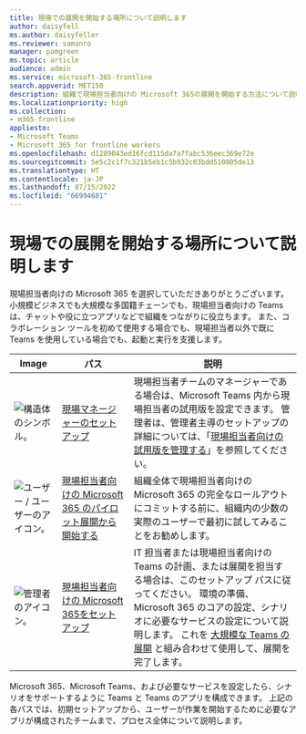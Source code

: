 ```yaml
---
title: 現場での展開を開始する場所について説明します
author: daisyfell
ms.author: daisyfeller
ms.reviewer: samanro
manager: pamgreen
ms.topic: article
audience: admin
ms.service: microsoft-365-frontline
search.appverid: MET150
description: 組織で現場担当者向けの Microsoft 365の展開を開始する方法について説明します。
ms.localizationpriority: high
ms.collection:
- m365-frontline
appliesto:
- Microsoft Teams
- Microsoft 365 for frontline workers
ms.openlocfilehash: d1289043ed16fcd115da7a7fabc536eec369e72e
ms.sourcegitcommit: 5e5c2c1f7c321b5eb1c5b932c03bdd510005de13
ms.translationtype: HT
ms.contentlocale: ja-JP
ms.lasthandoff: 07/15/2022
ms.locfileid: "66994681"
---
```

# <a name="learn-where-to-start-with-a-frontline-deployment"></a>現場での展開を開始する場所について説明します

現場担当者向けの Microsoft 365 を選択していただきありがとうございます。 小規模ビジネスでも大規模な多国籍チェーンでも、現場担当者向けの Teams は、チャットや役に立つアプリなどで組織をつながりに役立ちます。 また、コラボレーション ツールを初めて使用する場合でも、現場担当者以外で既に Teams を使用している場合でも、起動と実行を支援します。

| Image |パス   |説明   |
|----------|----------|-----------|
| ![構造体のシンボル。](https://docs.microsoft.com/office/media/icons/administrator.png)|[現場マネージャーのセットアップ](get-up-and-running.md)|現場担当者チームのマネージャーである場合は、Microsoft Teams 内から現場担当者の試用版を設定できます。 管理者は、管理者主導のセットアップの詳細については、「[現場担当者向けの試用版を管理する](flw-trial.md)」を参照してください。 |
| ![ユーザー / ユーザーのアイコン。](https://docs.microsoft.com/office/media/icons/users-people.png)|[現場担当者向けの Microsoft 365 のパイロット展開から開始する](flw-pilot.md)|組織全体で現場担当者向けの Microsoft 365 の完全なロールアウトにコミットする前に、組織内の少数の実際のユーザーで最初に試してみることをお勧めします。 |
| ![管理者のアイコン。](https://docs.microsoft.com/office/media/icons/administrator.png)|[現場担当者向けの Microsoft 365をセットアップ](flw-setup-microsoft-365.md)|IT 担当者または現場担当者向けの Teams の計画、または展開を担当する場合は、このセットアップ パスに従ってください。 環境の準備、Microsoft 365 のコアの設定、シナリオに必要なサービスの設定について説明します。 これを [大規模な Teams の展開](deploy-teams-at-scale.md) と組み合わせて使用して、展開を完了します。 |

Microsoft 365、Microsoft Teams、および必要なサービスを設定したら、シナリオをサポートするように Teams と Teams のアプリを構成できます。 上記の各パスでは、初期セットアップから、ユーザーが作業を開始するために必要なアプリが構成されたチームまで、プロセス全体について説明します。
